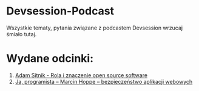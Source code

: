 # Devsession-Podcast
Wszystkie tematy, pytania związane z podcastem Devsession wrzucaj śmiało tutaj.


# Wydane odcinki:
1. [Adam Sitnik - Rola i znaczenie open source software](https://devsession.pl/ja-programista-adam-sitnik-rola-i-znaczenie-open-source-software/)
2. [Ja, programista – Marcin Hoppe – bezpieczeństwo aplikacji webowych](https://devsession.pl/japrogramista-2/)
